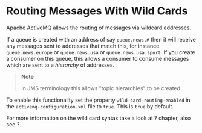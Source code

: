 # Routing Messages With Wild Cards

Apache ActiveMQ allows the routing of messages via wildcard addresses.

If a queue is created with an address of say `queue.news.#` then it will
receive any messages sent to addresses that match this, for instance
`queue.news.europe` or `queue.news.usa` or `queue.news.usa.sport`. If
you create a consumer on this queue, this allows a consumer to consume
messages which are sent to a *hierarchy* of addresses.

> **Note**
>
> In JMS terminology this allows "topic hierarchies" to be created.

To enable this functionality set the property
`wild-card-routing-enabled` in the `activemq-configuration.xml` file to
`true`. This is `true` by default.

For more information on the wild card syntax take a look at ? chapter,
also see ?.
